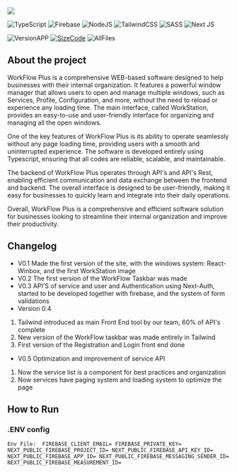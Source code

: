 <img src="https://imgur.com/9GfxFbG.png">

![TypeScript](https://img.shields.io/badge/typescript-%23007ACC.svg?style=for-the-badge&logo=typescript&logoColor=white)
![Firebase](https://img.shields.io/badge/Firebase-039BE5?style=for-the-badge&logo=Firebase&logoColor=white)
![NodeJS](https://img.shields.io/badge/node.js-6DA55F?style=for-the-badge&logo=node.js&logoColor=white)
![TailwindCSS](https://img.shields.io/badge/tailwindcss-%2338B2AC.svg?style=for-the-badge&logo=tailwind-css&logoColor=white)
![SASS](https://img.shields.io/badge/SASS-hotpink.svg?style=for-the-badge&logo=SASS&logoColor=white)
![Next JS](https://img.shields.io/badge/Next-black?style=for-the-badge&logo=next.js&logoColor=white)


![VersionAPP](https://img.shields.io/github/package-json/v/GuimaSpace/WorkFlowPlus?color=blue) [![SizeCode](https://img.shields.io/github/languages/code-size/GuimaSpace/WorkFlowPlus?style=flat-square)](https://img.shields.io/github/directory-file-count/GuimaSpace/WorkFlowPlus) ![AllFiles](https://img.shields.io/github/directory-file-count/GuimaSpace/WorkFlowPlus)


## About the project
WorkFlow Plus is a comprehensive WEB-based software designed to help businesses with their internal organization. It features a powerful window manager that allows users to open and manage multiple windows, such as Services, Profile, Configuration, and more, without the need to reload or experience any loading time. The main interface, called WorkStation, provides an easy-to-use and user-friendly interface for organizing and managing all the open windows.

One of the key features of WorkFlow Plus is its ability to operate seamlessly without any page loading time, providing users with a smooth and uninterrupted experience. The software is developed entirely using Typescript, ensuring that all codes are reliable, scalable, and maintainable.

The backend of WorkFlow Plus operates through API's and API's Rest, enabling efficient communication and data exchange between the frontend and backend. The overall interface is designed to be user-friendly, making it easy for businesses to quickly learn and integrate into their daily operations.

Overall, WorkFlow Plus is a comprehensive and efficient software solution for businesses looking to streamline their internal organization and improve their productivity.

## Changelog
- V0.1
Made the first version of the site, with the windows system: React-Winbox, and the first WorkStation image
- V0.2
The first version of the WorkFlow Taskbar was made
- V0.3
API'S of service and user and Authentication using Next-Auth, started to be developed together with firebase, and the system of form validations
- Version 0.4
1. Tailwind introduced as main Front End tool by our team, 60% of API's complete
2. New version of the WorkFlow taskbar was made entirely in Tailwind
3. First version of the Registration and Login front end done
- V0.5 Optimization and improvement of service API
1. Now the service list is a component for best practices and organization
2. Now services have paging system and loading system to optimize the page


## How to Run
### .ENV config

``
Env File: 
FIREBASE_CLIENT_EMAIL=
FIREBASE_PRIVATE_KEY=
NEXT_PUBLIC_FIREBASE_PROJECT_ID=
NEXT_PUBLIC_FIREBASE_API_KEY_ID=
NEXT_PUBLIC_FIREBASE_APP_ID=
NEXT_PUBLIC_FIREBASE_MESSAGING_SENDER_ID=
NEXT_PUBLIC_FIREBASE_MEASUREMENT_ID=
``

